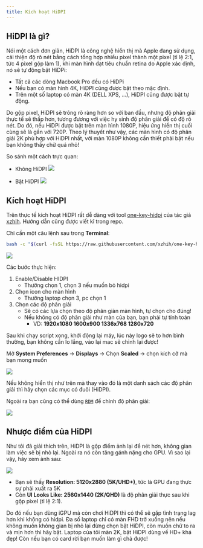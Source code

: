 ```yaml
---
title: Kích hoạt HiDPI
---
```


## HiDPI là gì?

Nói một cách đơn giản, HiDPI là công nghệ hiển thị mà Apple đang sử dụng, cải thiện độ rõ nét bằng cách tổng hợp nhiều pixel thành một pixel (tỉ lệ 2:1, tức 4 pixel gộp làm 1), khi màn hình đạt tiêu chuẩn retina do Apple xác định, nó sẽ tự động bật HiDPi:
+ Tất cả các dòng Macbook Pro đều có HiDPi
+ Nếu bạn có màn hình 4K, HiDPI cũng được bật theo mặc định. 
+ Trên một số laptop có màn 4K (DELL XPS, ...), HiDPI cũng được bật tự động.

Do gộp pixel, HiDPI sẽ trông rõ ràng hơn so với ban đầu, nhưng độ phân giải thực tế sẽ thấp hơn, tương đương với việc hy sinh độ phân giải để có độ rõ nét. Do đó, nếu HiDPi được bật trên màn hình 1080P, hiệu ứng hiển thị cuối cùng sẽ là gần với 720P. Theo lý thuyết như vậy, các màn hình có độ phân giải 2K phù hợp với HiDPI nhất, với màn 1080P không cần thiết phải bật nếu bạn không thấy chữ quá nhỏ!

So sánh một cách trực quan:
+ Không HiDPI
  ![](/img/docs/post-install/atm-no-hidpi.png)

+ Bật HiDPI
  ![](/img/docs/post-install/atm-hidpi.png)

## Kích hoạt HiDPI

Trên thực tế kích hoạt HiDPI rất dễ dàng với tool [one-key-hidpi](https://github.com/xzhih/one-key-hidpi) của tác giả [xzhih](https://github.com/xzhih). Hướng dẫn cũng được viết kĩ trong repo.

Chỉ cần một câu lệnh sau trong **Terminal**:

```bash
bash -c "$(curl -fsSL https://raw.githubusercontent.com/xzhih/one-key-hidpi/master/hidpi.sh)"
```

![](/img/docs/post-install/one-key-hidpi.jpeg)

Các bước thực hiện:
1. Enable/Disable HIDPI
   + Thường chọn 1, chọn 3 nếu muốn bỏ hidpi
2. Chọn icon cho màn hình
   + Thường laptop chọn 3, pc chọn 1
3. Chọn các độ phân giải
   + Sẽ có các lựa chọn theo độ phân giản màn hình, tự chọn cho đúng!
   + Nếu không có độ phân giải như màn của bạn, bạn phải tự tính toán
     + VD: **1920x1080 1600x900 1336x768 1280x720**

Sau khi chạy script xong, khởi động lại máy, lúc này logo sẽ to hơn bình thường, bạn không cần lo lắng, vào lại mac sẽ chỉnh lại được!

Mở **System Preferences** -> **Displays** -> Chọn **Scaled** -> chọn kích cỡ mà bạn mong muốn

![](/img/docs/post-install/sp-displays.png)

Nếu không hiển thị như trên mà thay vào đó là một danh sách các độ phân giải thì hãy chọn các mục có đuôi (HiDPI).

Ngoài ra bạn cũng có thể dùng [`RDM`](https://github.com/usr-sse2/RDM/releases) để chỉnh độ phân giải:

![](/img/docs/post-install/rdm.png)

## Nhược điểm của HiDPI

Như tôi đã giải thích trên, HiDPI là gộp điểm ảnh lại để nét hơn, không gian làm việc sẽ bị nhỏ lại. Ngoài ra nó còn tăng gánh nặng cho GPU. Vì sao lại vậy, hãy xem ảnh sau:

![](/img/docs/post-install/si-gr-dp.png)

+ Bạn sẽ thấy **Resolution: 5120x2880 (5K/UHD+)**, tức là GPU đang thực sự phải xuất ra 5K
+ Còn **UI Looks Like: 2560x1440 (2K/QHD)** là độ phân giải thực sau khi gộp pixel (tỉ lệ 2:1). 

Do đó nếu bạn dùng iGPU mà còn chơi HiDPI thì có thể sẽ gặp tình trạng lag hơn khi không có hidpi. Đa số laptop chỉ có màn FHD trở xuống nên nếu không muốn không gian bị nhỏ lại đừng chọn bật HiDPI, còn muốn chữ to ra và mịn hơn thì hãy bật. Laptop của tôi màn 2K, bật HiDPI dùng về HD+ khá đẹp! Còn nếu bạn có card rời bạn muốn làm gì chả được!